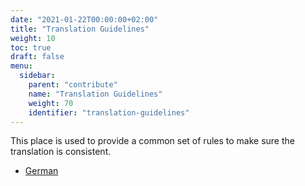 ```yaml
---
date: "2021-01-22T00:00:00+02:00"
title: "Translation Guidelines"
weight: 10
toc: true
draft: false
menu:
  sidebar:
    parent: "contribute"
    name: "Translation Guidelines"
    weight: 70
    identifier: "translation-guidelines"
---
```


This place is used to provide a common set of rules to make sure the translation is consistent.

* [German](/de-de/übersetzungs-richtlinien/)
